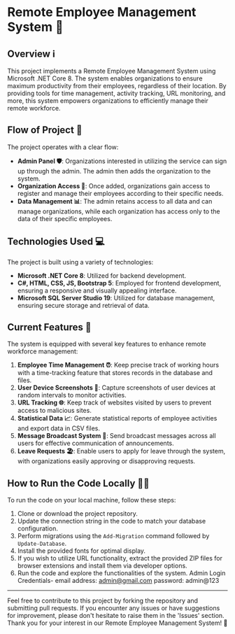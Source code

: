 # Remote Employee Management System 🚀

## Overview ℹ️

This project implements a Remote Employee Management System using Microsoft .NET Core 8. The system enables organizations to ensure maximum productivity from their employees, regardless of their location. By providing tools for time management, activity tracking, URL monitoring, and more, this system empowers organizations to efficiently manage their remote workforce.

## Flow of Project 🔄

The project operates with a clear flow:
- **Admin Panel 🛡️**: Organizations interested in utilizing the service can sign up through the admin. The admin then adds the organization to the system.
- **Organization Access 🏢**: Once added, organizations gain access to register and manage their employees according to their specific needs.
- **Data Management 📊**: The admin retains access to all data and can manage organizations, while each organization has access only to the data of their specific employees.

## Technologies Used 💻

The project is built using a variety of technologies:
- **Microsoft .NET Core 8**: Utilized for backend development.
- **C#, HTML, CSS, JS, Bootstrap 5**: Employed for frontend development, ensuring a responsive and visually appealing interface.
- **Microsoft SQL Server Studio 19**: Utilized for database management, ensuring secure storage and retrieval of data.

## Current Features 🌟

The system is equipped with several key features to enhance remote workforce management:
1. **Employee Time Management ⏰**: Keep precise track of working hours with a time-tracking feature that stores records in the database and files.
2. **User Device Screenshots 📸**: Capture screenshots of user devices at random intervals to monitor activities.
3. **URL Tracking 🌐**: Keep track of websites visited by users to prevent access to malicious sites.
4. **Statistical Data 📈**: Generate statistical reports of employee activities and export data in CSV files.
5. **Message Broadcast System 💬**: Send broadcast messages across all users for effective communication of announcements.
6. **Leave Requests 🏖️**: Enable users to apply for leave through the system, with organizations easily approving or disapproving requests.

## How to Run the Code Locally 🏃‍♂️

To run the code on your local machine, follow these steps:
1. Clone or download the project repository.
2. Update the connection string in the code to match your database configuration.
3. Perform migrations using the `Add-Migration` command followed by `Update-Database`.
4. Install the provided fonts for optimal display.
5. If you wish to utilize URL functionality, extract the provided ZIP files for browser extensions and install them via developer options.
6. Run the code and explore the functionalities of the system.
Admin Login Credentials- email address: admin@gmail.com
password: admin@123
---

Feel free to contribute to this project by forking the repository and submitting pull requests. If you encounter any issues or have suggestions for improvement, please don't hesitate to raise them in the 'Issues' section. Thank you for your interest in our Remote Employee Management System! 🙌
